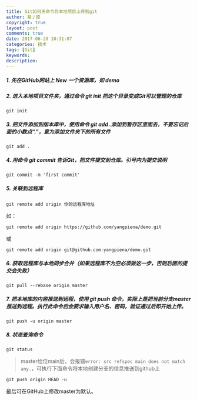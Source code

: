 ```yaml
---
title: Git如何用命令将本地项目上传到git
author: 昜丿捺
copyright: true
layout: post
comments: true
date: 2017-06-20 10:31:07
categories: 技术
tags: [Git]
keywords:
description:
---
```

##### 1. 先在GitHub网站上 New 一个资源库，如 demo
<!-- more -->

##### 2. 进入本地项目文件夹，通过命令 git init 把这个目录变成Git可以管理的仓库
```
git init
```
##### 3. 把文件添加到版本库中，使用命令 git add .添加到暂存区里面去，不要忘记后面的小数点“.”，意为添加文件夹下的所有文件
```
git add .
```
##### 4. 用命令 git commit 告诉Git，把文件提交到仓库。引号内为提交说明
```
git commit -m 'first commit'
```
##### 5. 关联到远程库
```
git remote add origin 你的远程库地址
```
如：

	git remote add origin https://github.com/yangpiena/demo.git
或

	git remote add origin git@github.com:yangpiena/demo.git

##### 6. 获取远程库与本地同步合并（如果远程库不为空必须做这一步，否则后面的提交会失败）
```
git pull --rebase origin master
```
##### 7. 把本地库的内容推送到远程，使用 git push 命令，实际上是把当前分支master推送到远程。执行此命令后会要求输入用户名、密码，验证通过后即开始上传。
```
git push -u origin master
```
##### 8. 状态查询命令
```
git status
```
>master给位main后，会报错`error: src refspec main does not match any.`，可执行下面命令将本地创建分支的信息推送到github上

```
git push origin HEAD -u
```
最后可在GitHub上修改master为默认。